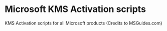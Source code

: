 # Microsoft KMS Activation scripts
KMS Activation scripts for all Microsoft products (Credits to MSGuides.com)
